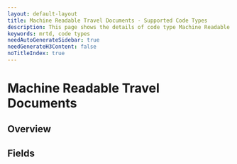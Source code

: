 ```yaml
---
layout: default-layout
title: Machine Readable Travel Documents - Supported Code Types 
description: This page shows the details of code type Machine Readable Travel Documents.
keywords: mrtd, code types
needAutoGenerateSidebar: true
needGenerateH3Content: false
noTitleIndex: true
---
```


# Machine Readable Travel Documents

## Overview

## Fields
